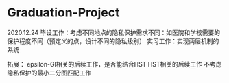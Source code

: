 # Graduation-Project

2020.12.24
毕设工作：考虑不同地点的隐私保护需求不同：如医院和学校需要的保护程度不同（预定义的点，设计不同的隐私级别）
实习工作：实现两层机制的系统

拓展：
epsilon-GI相关的后续工作，是否能结合HST
HST相关的后续工作
不考虑隐私保护的最小二分图匹配工作